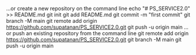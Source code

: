 …or create a new repository on the command line
echo "# PS_SERVICE2.0" >> README.md
git init
git add README.md
git commit -m "first commit"
git branch -M main
git remote add origin https://github.com/supatanan/PS_SERVICE2.0.git
git push -u origin main
…or push an existing repository from the command line
git remote add origin https://github.com/supatanan/PS_SERVICE2.0.git
git branch -M main
git push -u origin main
